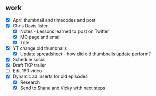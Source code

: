 ## work
- [x] April thumbnail and timecodes and post
- [x] Chris Davis listen
	- [x] Notes - Lessons learned to post on Twitter
	- [x] MO page and email
	- [x] Title
- [x] YT change old thumbnails
	- [x] Update spreadsheet - how did old thumbnails update perform?
- [x] Schedule social
- [x] Draft TKP trailer
- [ ] Edit 190 video
- [x] Dynamic ad inserts for old episodes
	- [x] Research
	- [x] Send to Shane and Vicky with next steps